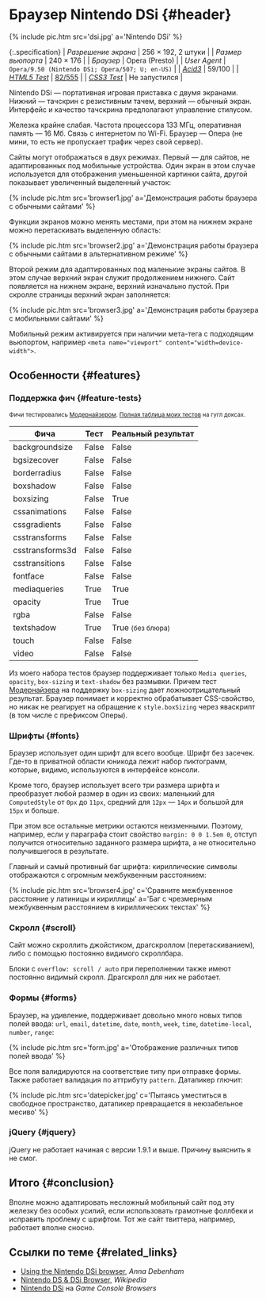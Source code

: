 # Браузер Nintendo DSi {#header}

{% include pic.htm src='dsi.jpg' a='Nintendo DSi' %}

{:.specification}
| *Разрешение экрана* | 256 &times; 192, 2 штуки |
| *Размер вьюпорта* | 240 &times; 176 |
| *Браузер* | Opera (Presto) |
| *User Agent* | `Opera/9.50 (Nintendo DSi; Opera/507; U; en-US)` |
| *[Acid3](http://acid3.acidtests.org/)* | 59/100 |
| *[HTML5 Test](http://html5test.com/)* | [82/555](http://html5test.com/s/0329d12018b68bd6.html) |
| *[CSS3 Test](http://css3test.com/)* | Не запустился |

Nintendo DSi — портативная игровая приставка с двумя экранами. Нижний — тачскрин с резистивным тачем, верхний — обычный экран. Интерфейс и качество тачскрина предполагают управление стилусом.

Железка крайне слабая. Частота процессора 133 МГц, оперативная память — 16 Мб. Связь с интернетом по Wi-Fi. Браузер — Опера (не мини, то есть не пропускает трафик через свой сервер).

Сайты могут отображаться в двух режимах. Первый — для сайтов, не адаптированных под мобильные устройства. Один экран в этом случае используется для отображения уменьшенной картинки сайта, другой показывает увеличенный выделенный участок:

{% include pic.htm src='browser1.jpg' a='Демонстрация работы браузера с обычными сайтами' %}

Функции экранов можно менять местами, при этом на нижнем экране можно перетаскивать выделенную область:

{% include pic.htm src='browser2.jpg' a='Демонстрация работы браузера с обычными сайтами в альтернативном режиме' %}

Второй режим для адаптированных под маленькие экраны сайтов. В этом случае верхний экран служит продолжением нижнего. Сайт появляется на нижнем экране, верхний изначально пустой. При скролле страницы верхний экран заполняется:

{% include pic.htm src='browser3.jpg' a='Демонстрация работы браузера с мобильными сайтами' %}

Мобильный режим активируется при наличии мета-тега с подходящим вьюпортом, например `<meta name="viewport" content="width=device-width">`.

## Особенности {#features}

### Поддержка фич {#feature-tests}

<small>Фичи тестировались [Модернайзером](//modernizr.com). [Полная таблица моих тестов](https://docs.google.com/spreadsheet/ccc?key=0AjA1cIs8C8MGdFdyQ0lMQnhMbHJEeVZpMW9XejhzU2c&usp=sharing#gid=0) на гугл доксах.</small>

<div class="table-holder">
	<table>
		<thead>
			<tr>
				<th>Фича</th>
				<th markdown="1">Тест</th>
				<th>Реальный результат</th>
			</tr>
		</thead>
		<tbody>
			<tr>
				<td>backgroundsize</td>
				<td class="is-false">False</td>
				<td class="is-false">False</td>
			</tr>
			<tr>
				<td>bgsizecover</td>
				<td class="is-false">False</td>
				<td class="is-false">False</td>
			</tr>
			<tr>
				<td>borderradius</td>
				<td class="is-false">False</td>
				<td class="is-false">False</td>
			</tr>
			<tr>
				<td>boxshadow</td>
				<td class="is-false">False</td>
				<td class="is-false">False</td>
			</tr>
			<tr>
				<td>boxsizing </td>
				<td class="is-false">False</td>
				<td class="is-true">True</td>
			</tr>
			<tr>
				<td>cssanimations</td>
				<td class="is-false">False</td>
				<td class="is-false">False</td>
			</tr>
			<tr>
				<td>cssgradients</td>
				<td class="is-false">False</td>
				<td class="is-false">False</td>
			</tr>
			<tr>
				<td>csstransforms</td>
				<td class="is-false">False</td>
				<td class="is-false">False</td>
			</tr>
			<tr>
				<td>csstransforms3d</td>
				<td class="is-false">False</td>
				<td class="is-false">False</td>
			</tr>
			<tr>
				<td>csstransitions</td>
				<td class="is-false">False</td>
				<td class="is-false">False</td>
			</tr>
			<tr>
				<td>fontface</td>
				<td class="is-false">False</td>
				<td class="is-false">False</td>
			</tr>
			<tr>
				<td>mediaqueries</td>
				<td class="is-true">True</td>
				<td class="is-true">True</td>
			</tr>
			<tr>
				<td>opacity</td>
				<td class="is-true">True</td>
				<td class="is-true">True</td>
			</tr>
			<tr>
				<td>rgba</td>
				<td class="is-false">False</td>
				<td class="is-false">False</td>
			</tr>
			<tr>
				<td>textshadow</td>
				<td class="is-true">True</td>
				<td class="bug">True <small>(без блюра)</small></td>
			</tr>
			<tr>
				<td>touch</td>
				<td class="is-false">False</td>
				<td class="is-false">False</td>
			</tr>
			<tr>
				<td>video</td>
				<td class="is-false">False</td>
				<td class="is-false">False</td>
			</tr>
		</tbody>
	</table>
</div>

Из моего набора тестов браузер поддерживает только `Media queries`, `opacity`, `box-sizing` и `text-shadow` без размывки. Причем тест [Модернайзера](//modernizr.com) на поддержку `box-sizing` дает ложноотрицательный результат. Браузер понимает и корректно обрабатывает CSS-свойство, но никак не реагирует на обращение к `style.boxSizing` через яваскрипт (в том числе с префиксом Оперы).

### Шрифты {#fonts}

Браузер использует один шрифт для всего вообще. Шрифт без засечек. Где-то в приватной области юникода лежит набор пиктограмм, которые, видимо, используются в интерфейсе консоли.

Кроме того, браузер использует всего три размера шрифта и преобразует любой размер в один из своих: маленький для `ComputedStyle` от `0px` до `11px`, средний для `12px` — `14px` и большой для `15px` и больше.

При этом все остальные метрики остаются неизменными. Поэтому, например, если у параграфа стоит свойство `margin: 0 0 1.5em 0`, отступ получится относительно заданного размера шрифта, а не относительно получившегося в результате.

Главный и самый противный баг шрифта: кириллические символы отображаются с огромным межбуквенным расстоянием:

{% include pic.htm src='browser4.jpg' c='Сравните межбуквенное расстояние у латиницы и кириллицы' a='Баг с чрезмерным межбуквенным расстоянием в кириллических текстах' %}

### Скролл {#scroll}

Сайт можно скроллить джойстиком, драгскроллом (перетаскиванием), либо с помощью постоянно видимого скроллбара.

Блоки с `overflow: scroll / auto` при переполнении также имеют постоянно видимый скролл. Драгскролл для них не работает.

### Формы {#forms}

Браузер, на удивление, поддерживает довольно много новых типов полей ввода: `url`, `email`, `datetime`, `date`, `month`, `week`, `time`, `datetime-local`, `number`, `range`:

{% include pic.htm src='form.jpg' a='Отображение различных типов полей ввода' %}

Все поля валидируются на соответствие типу при отправке формы. Также работает валидация по аттрибуту `pattern`. Датапикер глючит:

{% include pic.htm src='datepicker.jpg' c='Пытаясь уместиться в свободное пространство, датапикер превращается в неюзабельное месиво' %}

### jQuery {#jquery}

jQuery не работает начиная с версии 1.9.1 и выше. Причину выяснить я не смог.

## Итого {#conclusion}

Вполне можно адаптировать несложный мобильный сайт под эту железку без особых усилий, если использовать грамотные фоллбеки и исправить проблему с шрифтом. Тот же сайт твиттера, например, работает вполне сносно.

## Ссылки по теме {#related_links}

- [Using the Nintendo DSi browser](http://maban.co.uk/73), *Anna Debenham*
- [Nintendo DS & DSi Browser](http://en.wikipedia.org/wiki/Nintendo_DS_%26_DSi_Browser), *Wikipedia*
- [Nintendo DSi](http://console.maban.co.uk/device/dsi) на *Game Console Browsers*
